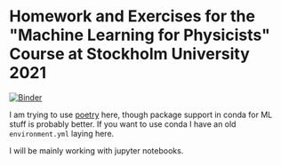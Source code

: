 Homework and Exercises for the "Machine Learning for Physicists" Course at Stockholm University 2021
===
[![Binder](https://mybinder.org/badge_logo.svg)](https://mybinder.org/v2/gh/The-Ludwig/mlfp/main)

I am trying to use [poetry](https://python-poetry.org/) here, though package support in conda for ML stuff is probably better. If you want to use conda I have an old `environment.yml` laying here.

I will be mainly working with jupyter notebooks. 

